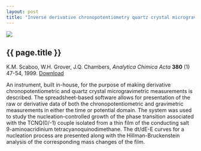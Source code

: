 ```yaml
---
layout: post
title: "Inverse derivative chronopotentiometry quartz crystal microgravimetry of solid conducting salt films"
---
```


[![](http://wgrover.com/images/chronopotentiometry_qcm.gif)](pdfs/chronopotentiometry_qcm.pdf)

{{ page.title }}
----------------

K.M. Scaboo, W.H. Grover, J.Q. Chambers, *Analytica Chimica Acta* **380** (1) 47-54, 1999.  [Download](pdfs/chronopotentiometry_qcm.pdf)

An instrument, built in-house, for the purpose of making derivative chronopotentiometric and quartz crystal microgravimetric measurements is described. The spreadsheet-based software allows for presentation of the raw or derivative data of both the chronopotentiometric and gravimetric measurements in either the time or potential domain. The system was used to study the nucleation-controlled growth of the phase transition associated with the TCNQ(0/-1) couple isolated from a thin film of the conducting salt 9-aminoacridinium tetracyanoquinodimethane. The dt/dE-E curves for a nucleation process are presented along with the Hillman-Bruckenstein analysis of the corresponding mass changes of the film.